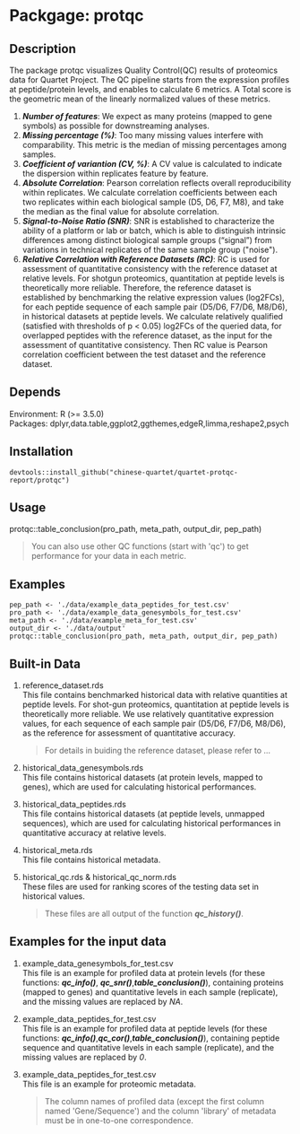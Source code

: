 # Packgage: protqc

## Description
  The package protqc visualizes Quality Control(QC) results of proteomics data for Quartet Project. The QC pipeline starts from the expression profiles at peptide/protein levels, and enables to calculate 6 metrics. A Total score is the geometric mean of the linearly normalized values of these metrics.<br />
  1.	***Number of features***: We expect as many proteins (mapped to gene symbols) as possible for downstreaming analyses.
  2.	***Missing percentage (%)***: Too many missing values interfere with comparability. This metric is the median of missing percentages among samples.
  3.	***Coefficient of variantion (CV, %)***: A CV value is calculated to indicate the dispersion within replicates feature by feature.
  4.	***Absolute Correlation***: Pearson correlation reflects overall reproducibility within replicates. We calculate correlation coefficients between each two replicates within each biological sample (D5, D6, F7, M8), and take the median as the final value for absolute correlation.
  5.	***Signal-to-Noise Ratio (SNR)***: SNR is established to characterize the ability of a platform or lab or batch, which is able to distinguish intrinsic differences among distinct biological sample groups (“signal”) from variations in technical replicates of the same sample group ("noise").
  6.	***Relative Correlation with Reference Datasets (RC)***: RC is used for assessment of quantitative consistency with the reference dataset at relative levels. For shotgun proteomics, quantitation at peptide levels is theoretically more reliable. Therefore, the reference dataset is established by benchmarking the relative expression values (log2FCs), for each peptide sequence of each sample pair (D5/D6, F7/D6, M8/D6), in historical datasets at peptide levels. We calculate relatively qualified (satisfied with thresholds of p < 0.05) log2FCs of the queried data, for overlapped peptides with the reference dataset, as the input for the assessment of quantitative consistency. Then RC value is Pearson correlation coefficient between the test dataset and the reference dataset.



## Depends
  Environment: R (>= 3.5.0)<br />
  Packages: dplyr,data.table,ggplot2,ggthemes,edgeR,limma,reshape2,psych

## Installation
```
devtools::install_github("chinese-quartet/quartet-protqc-report/protqc")
```

## Usage
  protqc::table_conclusion(pro_path, meta_path, output_dir, pep_path)
  > You can also use other QC functions (start with 'qc') to get performance for your data in each metric.

## Examples
```
pep_path <- './data/example_data_peptides_for_test.csv'
pro_path <- './data/example_data_genesymbols_for_test.csv'
meta_path <- './data/example_meta_for_test.csv'
output_dir <- './data/output'
protqc::table_conclusion(pro_path, meta_path, output_dir, pep_path)
```

## Built-in Data
1. reference_dataset.rds<br />
   This file contains benchmarked historical data with relative quantities at peptide levels. For shot-gun proteomics, quantitation at peptide levels is theoretically more reliable. We use relatively quantitative expression values, for each sequence of each sample pair (D5/D6, F7/D6, M8/D6), as the reference for assessment of quantitative accuracy. 
   > For details in buiding the reference dataset, please refer to ... 
  
2. historical_data_genesymbols.rds<br />
   This file contains historical datasets (at protein levels, mapped to genes), which are used for calculating historical performances.

3. historical_data_peptides.rds<br />
   This file contains historical datasets (at peptide levels, unmapped sequences), which are used for calculating historical performances in quantitative accuracy at relative levels.

4. historical_meta.rds<br />
   This file contains historical metadata.

5. historical_qc.rds & historical_qc_norm.rds<br />
   These files are used for ranking scores of the testing data set in historical values.
   > These files are all output of the function ***qc_history()***.

## Examples for the input data
1. example_data_genesymbols_for_test.csv<br />
   This file is an example for profiled data at protein levels (for these functions: ***qc_info()***, ***qc_snr()***,***table_conclusion()***), containing proteins (mapped to genes) and quantitative levels in each sample (replicate), and the missing values are replaced by *NA*.

2. example_data_peptides_for_test.csv<br />
   This file is an example for profiled data at peptide levels (for these functions: ***qc_info()***,***qc_cor()***,***table_conclusion()***), containing peptide sequence and quantitative levels in each sample (replicate), and the missing values are replaced by *0*.

3. example_data_peptides_for_test.csv<br />
   This file is an example for proteomic metadata.
   > The column names of profiled data (except the first column named 'Gene/Sequence') and the column 'library' of metadata must be in one-to-one correspondence.